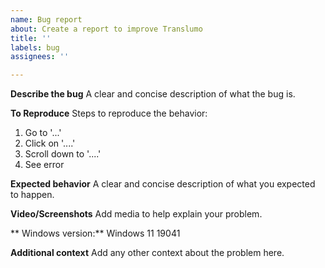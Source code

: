 ```yaml
---
name: Bug report
about: Create a report to improve Translumo
title: ''
labels: bug
assignees: ''

---
```


**Describe the bug**
A clear and concise description of what the bug is.

**To Reproduce**
Steps to reproduce the behavior:
1. Go to '...'
2. Click on '....'
3. Scroll down to '....'
4. See error

**Expected behavior**
A clear and concise description of what you expected to happen.

**Video/Screenshots**
Add media to help explain your problem.

** Windows version:**
 Windows 11 19041

**Additional context**
Add any other context about the problem here.

